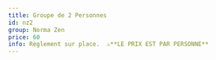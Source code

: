 ```yaml
---
title: Groupe de 2 Personnes
id: nz2
group: Norma Zen
price: 60
info: Règlement sur place.  ⚠️**LE PRIX EST PAR PERSONNE**
---
```

